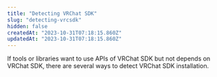 ```yaml
---
title: "Detecting VRChat SDK"
slug: "detecting-vrcsdk"
hidden: false
createdAt: "2023-10-31T07:18:15.860Z"
updatedAt: "2023-10-31T07:18:15.860Z"
---
```


If tools or libraries want to use APIs of VRChat SDK but not depends on VRChat SDK,
there are several ways to detect VRChat SDK installation.
